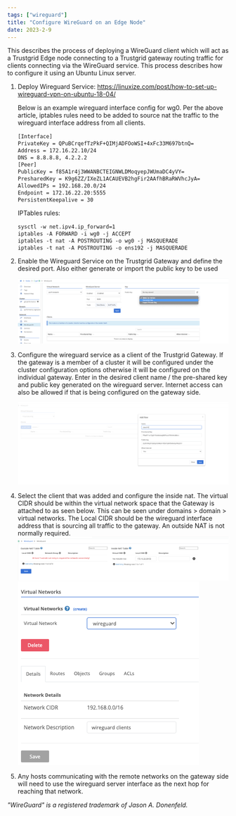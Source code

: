 ```yaml
---
tags: ["wireguard"]
title: "Configure WireGuard on an Edge Node"
date: 2023-2-9
---
```


This describes the process of deploying a WireGuard client which will act as a Trustgrid Edge node connecting to a Trustgrid gateway routing traffic for clients connecting via the WireGuard service. This process describes how to configure it using an Ubuntu Linux server.

1. Deploy Wireguard Service: https://linuxize.com/post/how-to-set-up-wireguard-vpn-on-ubuntu-18-04/

   Below is an example wireguard interface config for wg0. Per the above article, iptables rules need to be added to source nat the traffic to the wireguard interface address from all clients.

   ```
   [Interface]
   PrivateKey = QPuBCrqefTzPkF+QIMjADFOoWSI+4xFc33M697btnQ=
   Address = 172.16.22.10/24
   DNS = 8.8.8.8, 4.2.2.2
   [Peer]
   PublicKey = f85A1r4j3WWANBCTEIGNWLDMoqyepJWUmaDC4yVY=
   PresharedKey = K9g6ZZ/IXeZL1ACAUEVB2hgFir2AAfhBRaRWVhcJyA=
   AllowedIPs = 192.168.20.0/24
   Endpoint = 172.16.22.20:5555
   PersistentKeepalive = 30
   ```

   IPTables rules:

   ```
   sysctl -w net.ipv4.ip_forward=1
   iptables -A FORWARD -i wg0 -j ACCEPT
   iptables -t nat -A POSTROUTING -o wg0 -j MASQUERADE
   iptables -t nat -A POSTROUTING -o ens192 -j MASQUERADE
   ```

1. Enable the Wireguard Service on the Trustgrid Gateway and define the desired port. Also either generate or import the public key to be used

   ![img](gen-key.png)

1. Configure the wireguard service as a client of the Trustgrid Gateway. If the gateway is a member of a cluster it will be configured under the cluster configuration options otherwise it will be configured on the individual gateway. Enter in the desired client name / the pre-shared key and public key generated on the wireguard server. Internet access can also be allowed if that is being configured on the gateway side.

   ![img](add-client.png)

1. Select the client that was added and configure the inside nat. The virtual CIDR should be within the virtual network space that the Gateway is attached to as seen below. This can be seen under domains > domain > virtual networks. The Local CIDR should be the wireguard interface address that is sourcing all traffic to the gateway. An outside NAT is not normally required.
   ![img](nats.png)
   ![img](vnet.png)

1. Any hosts communicating with the remote networks on the gateway side will need to use the wireguard server interface as the next hop for reaching that network.

_"WireGuard" is a registered trademark of Jason A. Donenfeld._
